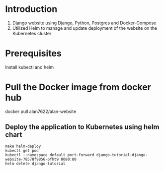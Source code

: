 # Introduction

1. Django website using Django, Python, Postgres and Docker-Compose
2. Utilized Helm to manage and update deployment of the website on the Kubernetes cluster

# Prerequisites

Install kubectl and helm

# Pull the Docker image from docker hub
docker pull alan7622/alan-website

## Deploy the application to Kubernetes using helm chart

```
make helm-deploy
kubectl get pod
kubectl --namespace default port-forward django-tutorial-django-website-78578f9856-pfht9 8080:80 
helm delete django-tutorial 
```
